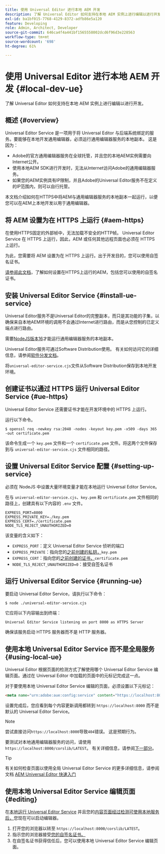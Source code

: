 ```yaml
---
title: 使用 Universal Editor 进行本地 AEM 开发
description: 了解 Universal Editor 如何支持在本地 AEM 实例上进行编辑以进行开发。
exl-id: ba1bf015-7768-4129-8372-adfb86e5a120
feature: Developing
role: Admin, Architect, Developer
source-git-commit: 646ca4f4a441bf1565558002dcd6f96d3e228563
workflow-type: tm+mt
source-wordcount: '698'
ht-degree: 61%

---
```



# 使用 Universal Editor 进行本地 AEM 开发 {#local-dev-ue}

了解 Universal Editor 如何支持在本地 AEM 实例上进行编辑以进行开发。

## 概述 {#overview}

Universal Editor Service 是一项用于将 Universal Editor 与后端系统绑定的服务。要能够在本地开发通用编辑器，必须运行通用编辑器服务的本地副本。 这是因为：

* Adobe的官方通用编辑器服务在全球托管，并且您的本地AEM实例需要向Internet公开。
* 使用本地AEM SDK进行开发时，无法从Internet访问Adobe的通用编辑器服务。
* 如果您的AEM实例具有IP限制，并且Adobe的Universal Editor服务不在定义的IP范围内，则可以自行托管。

本文档介绍如何在HTTPS中将AEM与通用编辑器服务的本地副本一起运行，以便您可以在AEM上本地开发以用于通用编辑器。

## 将 AEM 设置为在 HTTPS 上运行 {#aem-https}

在使用HTTPS固定的外部帧中，无法加载不安全的HTTP帧。 Universal Editor Service 在 HTTPS 上运行，因此，AEM 或任何其他远程页面也必须在 HTTPS 上运行。

为此，您需要将 AEM 设置为在 HTTPS 上运行。出于开发目的，您可以使用自签名证书。

[请参阅此文档](https://experienceleague.adobe.com/docs/experience-manager-learn/foundation/security/use-the-ssl-wizard.html)，了解如何设置在HTTPS上运行的AEM，包括您可以使用的自签名证书。

## 安装 Universal Editor Service {#install-ue-service}

Universal Editor服务不是Universal Editor的完整副本，而只是其功能的子集，以确保来自本地AEM环境的调用不会通过Internet进行路由，而是从您控制的已定义端点进行路由。

需要[NodeJS版本16](https://nodejs.org/en/download/releases)才能运行通用编辑器服务的本地副本。

Universal Editor服务可通过Software Distribution使用。 有关如何访问它的详细信息，请参阅[软件分发文档](https://experienceleague.adobe.com/docs/experience-cloud/software-distribution/home.html)。

将`universal-editor-service.cjs`文件从Software Distribution保存到本地开发环境。

## 创建证书以通过 HTTPS 运行 Universal Editor Service {#ue-https}

Universal Editor Service 还需要证书才能在开发环境中的 HTTPS 上运行。

运行以下命令。

```text
$ openssl req -newkey rsa:2048 -nodes -keyout key.pem -x509 -days 365 -out certificate.pem
```

该命令生成一个 `key.pem` 文件和一个 `certificate.pem` 文件。将这两个文件保存到与 `universal-editor-service.cjs` 文件相同的路径。

## 设置 Universal Editor Service 配置 {#setting-up-service}

必须在 NodeJS 中设置大量环境变量才能在本地运行 Universal Editor Service。

在与 `universal-editor-service.cjs`、`key.pem` 和 `certificate.pem` 文件相同的路径上，创建具有以下内容的 `.env` 文件。

```text
EXPRESS_PORT=8000
EXPRESS_PRIVATE_KEY=./key.pem
EXPRESS_CERT=./certificate.pem
NODE_TLS_REJECT_UNAUTHORIZED=0
```

该变量的含义如下：

* `EXPRESS_PORT`：定义 Universal Editor Service 侦听的端口
* `EXPRESS_PRIVATE`：指向您的[之前创建的私钥，](#ue-https)`key.pem`
* `EXPRESS_CERT`：指向您的[之前创建的证书，](#ue-https)`certificate.pem`
* `NODE_TLS_REJECT_UNAUTHORIZED=0`：接受自签名证书

## 运行 Universal Editor Service {#running-ue}

要启动 Universal Editor Service，请执行以下命令：

```text
$ node ./universal-editor-service.cjs
```

它应将以下内容输出到终端：

```text
Universal Editor Service listening on port 8000 as HTTPS Server
```

确保该服务启动 HTTPS 服务器而不是 HTTP 服务器。

## 使用本地 Universal Editor Service 而不是全局服务 {#using-local-ue}

Universal Editor 根据页面的检测方式了解使用哪个 Universal Editor Service 编辑页面。通过在 Universal Editor 中加载的页面中的元标记完成这一点。

对于要使用本地 Universal Editor Service 编辑的页面，必须设置以下元标记：

```html
<meta name="urn:adobe:aue:config:service" content="https://localhost:8000">
```

设置完成后，您应看到每个内容更新调用都转到 `https://localhost:8000` 而不是默认的 Universal Editor Service。

>[!NOTE]
>
>尝试直接访问`https://localhost:8000`导致`404`错误。 这是预期行为。
>
>要测试对本地通用编辑器服务的访问，请使用`https://localhost:8000/corslib/LATEST`。 有关详细信息，请参阅[下一部分](#editing)。

>[!TIP]
>
>有关如何检查页面以使用全局 Universal Editor Service 的更多详细信息，请参阅文档 [AEM Universal Editor 快速入门](/help/implementing/universal-editor/getting-started.md#instrument-page)

## 使用本地 Universal Editor Service 编辑页面 {#editing}

在[本地运行 Universal Editor Service](#running-ue) 并且您的[内容页面经过检测可使用本地服务后，](#using-loca-ue)您现在可以启动编辑器。

1. 打开您的浏览器以转至 `https://localhost:8000/corslib/LATEST`。
1. 指示您的浏览器接受[您的自签名证书。](#ue-https)
1. 在自签名证书获得信任后，您可以使用本地 Universal Editor Service 编辑页面。


